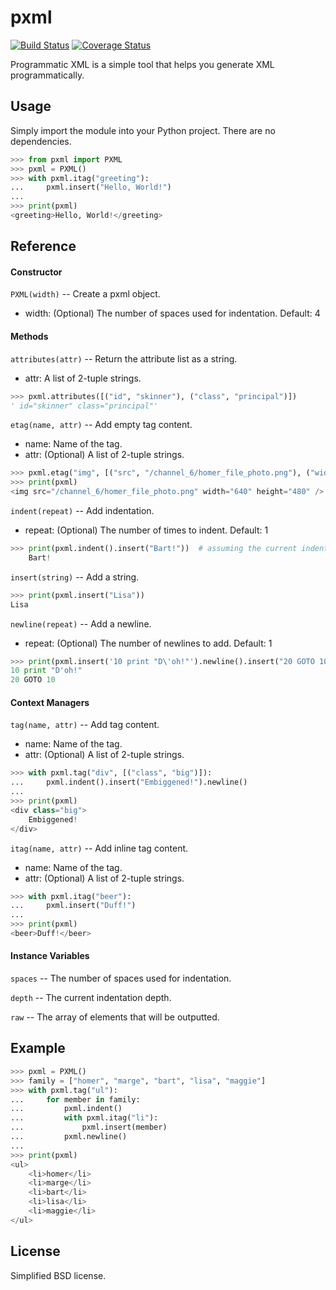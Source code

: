 # pxml

[![Build Status](https://travis-ci.org/chingc/pxml.svg?branch=master)](https://travis-ci.org/chingc/pxml) [![Coverage Status](https://coveralls.io/repos/chingc/pxml/badge.svg?branch=master&service=github)](https://coveralls.io/github/chingc/pxml?branch=master)

Programmatic XML is a simple tool that helps you generate XML programmatically.


## Usage

Simply import the module into your Python project.  There are no dependencies.

``` python
>>> from pxml import PXML
>>> pxml = PXML()
>>> with pxml.itag("greeting"):
...     pxml.insert("Hello, World!")
...     
>>> print(pxml)
<greeting>Hello, World!</greeting>
```


## Reference


#### Constructor

`PXML(width)` -- Create a pxml object.
- width: (Optional) The number of spaces used for indentation.  Default: 4


#### Methods

`attributes(attr)` -- Return the attribute list as a string.
- attr: A list of 2-tuple strings.

``` python
>>> pxml.attributes([("id", "skinner"), ("class", "principal")])
' id="skinner" class="principal"'
```

`etag(name, attr)` -- Add empty tag content.
- name: Name of the tag.
- attr: (Optional) A list of 2-tuple strings.

``` python
>>> pxml.etag("img", [("src", "/channel_6/homer_file_photo.png"), ("width", "640"), ("height", "480")])
>>> print(pxml)
<img src="/channel_6/homer_file_photo.png" width="640" height="480" />
```

`indent(repeat)` -- Add indentation.
- repeat: (Optional) The number of times to indent.  Default: 1

``` python
>>> print(pxml.indent().insert("Bart!"))  # assuming the current indentation depth is 1
    Bart!
```

`insert(string)` -- Add a string.

``` python
>>> print(pxml.insert("Lisa"))
Lisa
```

`newline(repeat)` -- Add a newline.
- repeat: (Optional) The number of newlines to add.  Default: 1

``` python
>>> print(pxml.insert('10 print "D\'oh!"').newline().insert("20 GOTO 10"))
10 print "D'oh!"
20 GOTO 10
```


#### Context Managers

`tag(name, attr)` -- Add tag content.
- name: Name of the tag.
- attr: (Optional) A list of 2-tuple strings.

``` python
>>> with pxml.tag("div", [("class", "big")]):
...     pxml.indent().insert("Embiggened!").newline()
...
>>> print(pxml)
<div class="big">
    Embiggened!
</div>
```

`itag(name, attr)` -- Add inline tag content.
- name: Name of the tag.
- attr: (Optional) A list of 2-tuple strings.

``` python
>>> with pxml.itag("beer"):
...     pxml.insert("Duff!")
...
>>> print(pxml)
<beer>Duff!</beer>
```


#### Instance Variables

`spaces` -- The number of spaces used for indentation.

`depth` -- The current indentation depth.

`raw` -- The array of elements that will be outputted.


## Example

``` python
>>> pxml = PXML()
>>> family = ["homer", "marge", "bart", "lisa", "maggie"]
>>> with pxml.tag("ul"):
...     for member in family:
...         pxml.indent()
...         with pxml.itag("li"):
...             pxml.insert(member)
...         pxml.newline()
...
>>> print(pxml)
<ul>
    <li>homer</li>
    <li>marge</li>
    <li>bart</li>
    <li>lisa</li>
    <li>maggie</li>
</ul>
```


## License

Simplified BSD license.
